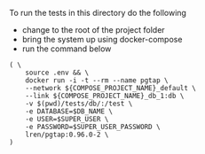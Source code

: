 To run the tests in this directory do the following
- change to the root of the project folder
- bring the system up using docker-compose
- run the command below

```shell
( \
	source .env && \
	docker run -i -t --rm --name pgtap \
	--network ${COMPOSE_PROJECT_NAME}_default \
	--link ${COMPOSE_PROJECT_NAME}_db_1:db \
	-v $(pwd)/tests/db/:/test \
	-e DATABASE=$DB_NAME \
	-e USER=$SUPER_USER \
	-e PASSWORD=$SUPER_USER_PASSWORD \
	lren/pgtap:0.96.0-2 \
)
```
